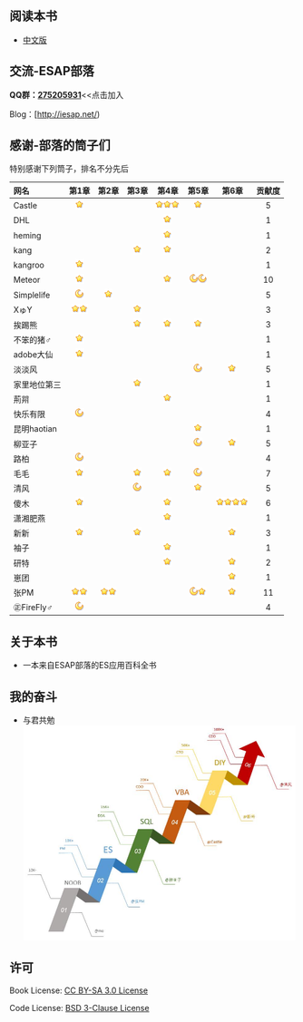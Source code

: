 ## 阅读本书
- [中文版](/zh/preface.md)
 
## 交流-ESAP部落
**QQ群：[275205931](http://shang.qq.com/wpa/qunwpa?idkey=8065d28ea0b39649052de5d2aeab377014d268a5a9fa7463d4873b205233aaff)**<<点击加入

Blog：[http://iesap.net/) 

## 感谢-部落的筒子们
特别感谢下列筒子，排名不分先后  

|网名|第1章|第2章|第3章|第4章|第5章|第6章|贡献度|
|:----|:--:|:--:|:--:|:--:|:--:|:--:|:--:|
|Castle	|![1.5][c]| | |![4.3,][c]![4.4,][c]![4.5][c]|![5.6][c]| |5|
|DHL	| | | |![4.1][c]| | |1|
|heming	| | | |![4.2][c]| | |1|
|kang	| | |![3.1][c]|![4.3][c]| | |2|
|kangroo|![1.3][c]| | | | | |1|
|Meteor	|![1.3][c]| | |![4.7][c]|![5.2,][b]![5.3][b]| |10|
|Simplelife|![1.6][b]|![2.1][c]| | | | |5|
|XゅY	|![1.2,][c]![1.3][c]| |![3.2][c]| | | |3|
|挨踢熊	| | |![3.1][c]|![4.11][c]|![5.4][c]| |3|
|不笨的猪♂|![1.3][c]| | | | | |1|
|adobe大仙|![1.3][c]| | | | | |1|
|淡淡风	| | | | |![5.5][b]|![6.1][c]|5|
|家里地位第三| | |![3.2][c]| | | |1|
|荊喌	| | | |![4.11][c]| | |1|
|快乐有限|![1.7][b]| | | | | |4|
|昆明haotian| | | | |![5.7][c]| |1|
|柳亚子	| | | | |![5.8][b]|![6.2][c]|5|
|路柏	|![1.8][b]| | | | | |4|
|毛毛	|![1.1][c]| |![3.3][c]|![4.8][c]|![5.1][b]| |7|
|清风	| | |![3.6][b]| |![5.1][c]| |5|
|傻木	|![1.3][c]| | |![4.9][c]| |![6.3,][c]![6.4,][c]![6.5,][c]![6.6][c]|6|
|潇湘肥燕| | | |![4.12][c]| | |1|
|新新	|![1.3][c]| |![3.5][c]| | |![6.1][c]|3|
|袖子	| | | |![4.11][c]| | |1|
|研特	| | | |![4.9][c]| |![6.1][c]|2|
|崽团	| | | | | |![6.7][c]|1|
|张PM	|![1.2,][c]![1.4][c]|![2.2,][c]![2.3][c]| | |![5.2,][b]![5.7][c]|![6.1][c]|11|
|㊣FireFly♂|![1.2][b]| | | | | |4|

[c]:zh/images/c.png "+1"
[b]:zh/images/b.png "+4"
[a]:zh/images/a.png "+16"
[s]:zh/images/s.png "+64"

## 关于本书
* 一本来自ESAP部落的ES应用百科全书
 

## 我的奋斗
* 与君共勉
![](zh/images/1.0.jpg)
 
## 许可
Book License: [CC BY-SA 3.0 License](http://creativecommons.org/licenses/by-sa/3.0/)

Code License: [BSD 3-Clause License](LICENSE.md)
